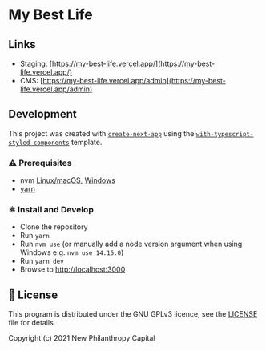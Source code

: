 # My Best Life

## Links

- Staging: [https://my-best-life.vercel.app/](https://my-best-life.vercel.app/)
- CMS: [https://my-best-life.vercel.app/admin](https://my-best-life.vercel.app/admin)

## Development

This project was created with [`create-next-app`](https://github.com/vercel/next.js/tree/canary/packages/create-next-app) using the [`with-typescript-styled-components`](https://github.com/vercel/next.js/tree/canary/examples/with-typescript-styled-components) template.

### ⚠ Prerequisites

- nvm [Linux/macOS](https://github.com/nvm-sh/nvm), [Windows](https://github.com/coreybutler/nvm-windows)
- [yarn](https://classic.yarnpkg.com/en/docs/install)

### ⚛ Install and Develop

- Clone the repository
- Run `yarn`
- Run `nvm use` (or manually add a node version argument when using Windows e.g. `nvm use 14.15.0`)
- Run `yarn dev`
- Browse to [http://localhost:3000](http://localhost:3000)

## 📃 License

This program is distributed under the GNU GPLv3 licence, see the [LICENSE](/LICENSE) file for details.

Copyright (c) 2021 New Philanthropy Capital
